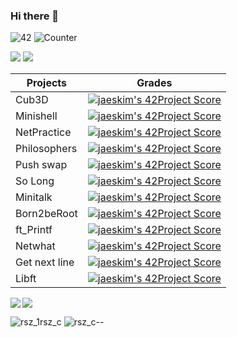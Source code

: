 ### Hi there 👋
![42](https://badgen.net/badge/Born2Code/abouhlel/blue?cache=86400&icon=https://meta.intra.42.fr/assets/42_logo-7dfc9110a5319a308863b96bda33cea995046d1731cebb735e41b16255106c12.svg)
![Counter](https://komarev.com/ghpvc/?username=libraab&color=blue)

<img src="http://baddel.fr:3000/api/stats/abouhlel?privacyEmail=true)">
<img src="http://baddel.fr:3000/api/stats/abouhlel?cursus=C%20Piscine)">

|Projects|Grades|
|---	|---	|
|Cub3D|[![jaeskim's 42Project Score](http://baddel.fr:3000/api/project/abouhlel/cub3d)](https://github.com/JaeSeoKim/badge42)|
|Minishell|[![jaeskim's 42Project Score](http://baddel.fr:3000/api/project/abouhlel/minishell)](https://github.com/JaeSeoKim/badge42)|
|NetPractice|[![jaeskim's 42Project Score](http://baddel.fr:3000/api/project/abouhlel/NetPractice)](https://github.com/JaeSeoKim/badge42)|
|Philosophers|[![jaeskim's 42Project Score](http://baddel.fr:3000/api/project/abouhlel/Philosophers)](https://github.com/JaeSeoKim/badge42)|
|Push swap|[![jaeskim's 42Project Score](http://baddel.fr:3000/api/project/abouhlel/push_swap)](https://github.com/JaeSeoKim/badge42)|
|So Long|[![jaeskim's 42Project Score](http://baddel.fr:3000/api/project/abouhlel/so_long)](https://github.com/JaeSeoKim/badge42)|
|Minitalk|[![jaeskim's 42Project Score](http://baddel.fr:3000/api/project/abouhlel/minitalk)](https://github.com/JaeSeoKim/badge42)|
|Born2beRoot|[![jaeskim's 42Project Score](http://baddel.fr:3000/api/project/abouhlel/Born2beroot)](https://github.com/JaeSeoKim/badge42)|
|ft_Printf|[![jaeskim's 42Project Score](http://baddel.fr:3000/api/project/abouhlel/ft_printf)](https://github.com/JaeSeoKim/badge42)|
|Netwhat|[![jaeskim's 42Project Score](http://baddel.fr:3000/api/project/abouhlel/netwhat)](https://github.com/JaeSeoKim/badge42)|
|Get next line|[![jaeskim's 42Project Score](http://baddel.fr:3000/api/project/abouhlel/get_next_line)](https://github.com/JaeSeoKim/badge42)|
|Libft|[![jaeskim's 42Project Score](http://baddel.fr:3000/api/project/abouhlel/Libft)](https://github.com/JaeSeoKim/badge42)|

<img align="left" src="https://github-readme-stats-eight-virid.vercel.app/api?username=libraab&count_private=true&theme=calm&show_icons=true"/>
<img align="center" src="https://github-readme-stats-eight-virid.vercel.app/api/top-langs/?username=libraab&layout=compact&count_private=false&theme=calm&show_icons=true"/>

![rsz_1rsz_c](https://user-images.githubusercontent.com/81954460/159188060-179082f9-a283-44d5-97f7-52672c496fe1.png)
![rsz_c--](https://user-images.githubusercontent.com/81954460/159188009-94294212-a27c-4ea8-b8c4-653a619df5d1.png)
